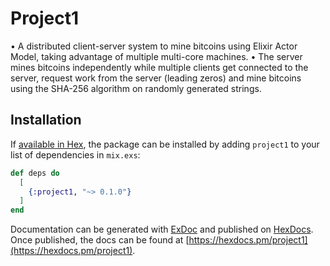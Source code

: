 # Project1

• A distributed client-server system to mine bitcoins using Elixir Actor Model, taking advantage of multiple multi-core machines.
• The server mines bitcoins independently while multiple clients get connected to the server, request work from the server (leading zeros) and mine bitcoins using the SHA-256 algorithm on randomly generated strings.

## Installation

If [available in Hex](https://hex.pm/docs/publish), the package can be installed
by adding `project1` to your list of dependencies in `mix.exs`:

```elixir
def deps do
  [
    {:project1, "~> 0.1.0"}
  ]
end
```

Documentation can be generated with [ExDoc](https://github.com/elixir-lang/ex_doc)
and published on [HexDocs](https://hexdocs.pm). Once published, the docs can
be found at [https://hexdocs.pm/project1](https://hexdocs.pm/project1).

